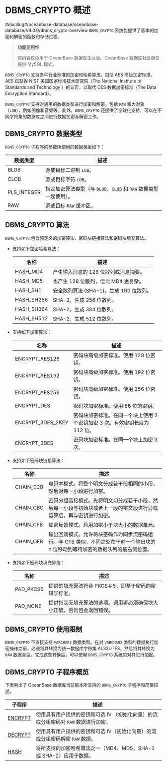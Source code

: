 DBMS_CRYPTO 概述 
===================================
#docslug#/oceanbase-database/oceanbase-database/V4.0.0/dbms_crypto-overview
`DBMS_CRYPTO` 系统包提供了基本的加密和解密的函数和存储过程。

>**功能适用性**
>
>该内容仅适用于 OceanBase 数据库企业版。OceanBase 数据库社区版仅提供 MySQL 模式。

`DBMS_CRYPTO` 支持多种行业标准的加密和哈希算法，包括 AES 高级加密标准。AES 已获得 NIST 美国国家标准技术研究院（The National Institute of Standards and Technology ）的认可，以取代 DES 数据加密标准（The Data Encryption Standard）。

`DBMS_CRYPTO` 支持对通用的数据类型进行加密和解密，包括 `RAW` 和大对象（`LOB`），例如图像和音频等。此外，`DBMS_CRYPTO` 还提供了全球化支持，可以在不同字符集的数据库之间进行数据加密与解密工作。

DBMS_CRYPTO 数据类型 
-------------------------

`DBMS_CRYPTO` 子程序的参数所使用的数据类型如下：


|  **数据类型**   |                   **描述**                    |
|-------------|---------------------------------------------|
| BLOB        | 源或目标二进制 `LOB`。                              |
| CLOB        | 源或目标字符 `LOB`。                               |
| PLS_INTEGER | 指定加密算法类型（与 `BLOB`、`CLOB` 和 `RAW` 数据类型一起使用）。 |
| RAW         | 源或目标 `RAW` 缓冲区。                             |



DBMS_CRYPTO 算法 
-----------------------

`DBMS_CRYPTO` 包含预定义的加密算法、密码块链接算法和密码块填充算法。

* 支持如下加密哈希算法：

  

  |     名称     |             描述             |
  |------------|----------------------------|
  | HASH_MD4   | 产生输入消息的 128 位散列或消息摘要。      |
  | HASH_MD5   | 也产生 128 位散列，但比 MD4 更复杂。    |
  | HASH_SH1   | 安全散列算法 (SHA-1)。生成 160 位散列。 |
  | HASH_SH256 | SHA-2，生成 256 位散列。          |
  | HASH_SH384 | SHA-2，生成 384 位散列。          |
  | HASH_SH512 | SHA-2，生成 512 位散列。          |

  






* 支持如下加密算法：

  

  |      **名称**       |                   **描述**                    |
  |-------------------|---------------------------------------------|
  | ENCRYPT_AES128    | 密码块高级加密标准。使用 128 位密钥。                       |
  | ENCRYPT_AES192    | 密码块高级加密标准。使用 192 位密钥。                       |
  | ENCRYPT_AES256    | 密码块高级加密标准。使用 256 位密钥。                       |
  | ENCRYPT_DES       | 密码块加密标准。使用 56 位的密钥。                         |
  | ENCRYPT_3DES_2KEY | 密码块加密标准。在同一个块上使用 2 个密钥加密 3 次。有效密钥长度为 112 位。 |
  | ENCRYPT_3DES      | 密码块加密标准。在同一个块上加密 3 次。                       |

  






* 支持如下密码块链接算法：

  

  |  **名称**   |                                **描述**                                |
  |-----------|----------------------------------------------------------------------|
  | CHAIN_ECB | 电码本模式。将整个明文分成若干段相同的小段，然后对每一小段进行加密。                                   |
  | CHAIN_CBC | 密码分组链接模式。先将明文切分成若干小段，然后每一小段与初始块或者上一段的密文段进行异或运算后，再与密钥进行加密。            |
  | CHAIN_CFB | 加密反馈模式。启用加密小于块大小的数据单元。                                               |
  | CHAIN_OFB | 输出回馈模式。允许将块密码作为同步流密码运行。与 CFB 类似，不同之处在于前一个输出块的 n 位移动到等待加密的数据队列的最右侧位置。 |

  




* 支持如下密码块填充算法：

  

  |  **名称**   |               **描述**                |
  |-----------|-------------------------------------|
  | PAD_PKCS5 | 提供的填充算法符合 PKCS＃5，即基于密码的密码学标准。       |
  | PAD_NONE  | 提供指定无填充算法的选项。调用者必须确保块大小正确，否则包会返回错误。 |

  




DBMS_CRYPTO 使用限制 
-------------------------

`DBMS_CRYPTO` 不直接支持 `VARCHAR2` 数据类型。在对 `VARCHAR2` 类型的数据执行加密操作之前，必须将其转换为统一数据库字符集 AL32UTF8，然后将其转换为 `RAW` 数据类型。完成这些转换后，可以使用 `DBMS_CRYPTO` 系统包对其进行加密。

DBMS_CRYPTO 子程序概览 
--------------------------

下表列出了 OceanBase 数据库当前版本所支持的 `DBMS_CRYPTO` 子程序和简要描述。


|                        **子程序**                         |                     **描述**                      |
|--------------------------------------------------------|-------------------------------------------------|
| [ENCRYPT](../4.DBMS_CRYPTO/2.ENCRYPT.md) | 使用具有用户提供的密钥和可选 IV （初始化向量）的流或分组密码对 `RAW` 数据进行加密。 |
| [DECRYPT](../4.DBMS_CRYPTO/3.DECRYPT.md) | 使用具有用户提供的密钥和可选 IV（初始化向量）的流或分组密码解密 `RAW` 数据。     |
| [HASH](../4.DBMS_CRYPTO/4.HASH.md)    | 将所支持的加密哈希算法之一（MD4、MD5、SHA-1 或 SHA-2）应用于数据。      |




